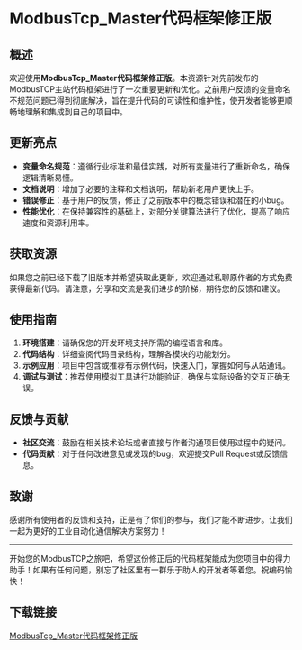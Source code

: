 # ModbusTcp_Master代码框架修正版

## 概述

欢迎使用**ModbusTcp_Master代码框架修正版**。本资源针对先前发布的ModbusTCP主站代码框架进行了一次重要更新和优化。之前用户反馈的变量命名不规范问题已得到彻底解决，旨在提升代码的可读性和维护性，使开发者能够更顺畅地理解和集成到自己的项目中。

## 更新亮点

- **变量命名规范**：遵循行业标准和最佳实践，对所有变量进行了重新命名，确保逻辑清晰易懂。
- **文档说明**：增加了必要的注释和文档说明，帮助新老用户更快上手。
- **错误修正**：基于用户的反馈，修正了之前版本中的概念错误和潜在的小bug。
- **性能优化**：在保持兼容性的基础上，对部分关键算法进行了优化，提高了响应速度和资源利用率。

## 获取资源

如果您之前已经下载了旧版本并希望获取此更新，欢迎通过私聊原作者的方式免费获得最新代码。请注意，分享和交流是我们进步的阶梯，期待您的反馈和建议。

## 使用指南

1. **环境搭建**：请确保您的开发环境支持所需的编程语言和库。
2. **代码结构**：详细查阅代码目录结构，理解各模块的功能划分。
3. **示例应用**：项目中包含或推荐有示例代码，快速入门，掌握如何与从站通讯。
4. **调试与测试**：推荐使用模拟工具进行功能验证，确保与实际设备的交互正确无误。

## 反馈与贡献

- **社区交流**：鼓励在相关技术论坛或者直接与作者沟通项目使用过程中的疑问。
- **代码贡献**：对于任何改进意见或发现的bug，欢迎提交Pull Request或反馈信息。

## 致谢

感谢所有使用者的反馈和支持，正是有了你们的参与，我们才能不断进步。让我们一起为更好的工业自动化通信解决方案努力！

---

开始您的ModbusTCP之旅吧，希望这份修正后的代码框架能成为您项目中的得力助手！如果有任何问题，别忘了社区里有一群乐于助人的开发者等着您。祝编码愉快！

## 下载链接

[ModbusTcp_Master代码框架修正版](https://pan.quark.cn/s/b06285e2b377)